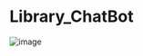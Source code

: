 # Library_ChatBot
 
![image](https://github.com/hjangir080/Library_ChatBot/assets/112872382/ce55b390-86d0-440f-a5f8-d445764cfda7)
